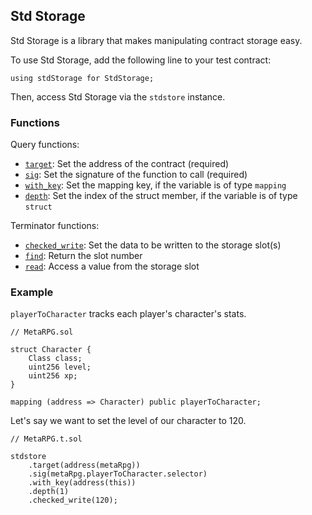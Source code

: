 ## Std Storage

Std Storage is a library that makes manipulating contract storage easy.

To use Std Storage, add the following line to your test contract:

```solidity
using stdStorage for StdStorage;
```

Then, access Std Storage via the `stdstore` instance.

### Functions

Query functions:

- [`target`](./target.md): Set the address of the contract (required)
- [`sig`](./sig.md): Set the signature of the function to call (required)
- [`with_key`](./with_key.md): Set the mapping key, if the variable is of type `mapping`
- [`depth`](./depth.md): Set the index of the struct member, if the variable is of type `struct`

Terminator functions:

- [`checked_write`](./checked_write.md): Set the data to be written to the storage slot(s)
- [`find`](./find.md): Return the slot number
- [`read`](./read.md): Access a value from the storage slot

### Example

`playerToCharacter` tracks each player's character's stats.

```solidity
// MetaRPG.sol

struct Character {
    Class class;
    uint256 level;
    uint256 xp;
}

mapping (address => Character) public playerToCharacter;
```

Let's say we want to set the level of our character to 120.

```solidity
// MetaRPG.t.sol

stdstore
    .target(address(metaRpg))
    .sig(metaRpg.playerToCharacter.selector)
    .with_key(address(this))
    .depth(1)
    .checked_write(120);
```